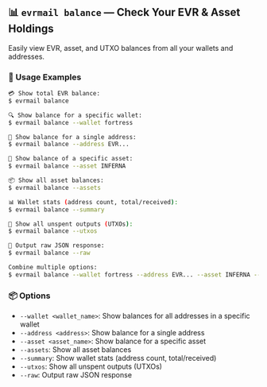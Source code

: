 ## 📊 `evrmail balance` — Check Your EVR & Asset Holdings

Easily view EVR, asset, and UTXO balances from all your wallets and addresses.

### 🧰 Usage Examples

```bash
💳 Show total EVR balance:
$ evrmail balance

🔍 Show balance for a specific wallet:
$ evrmail balance --wallet fortress

📍 Show balance for a single address:
$ evrmail balance --address EVR...

🎯 Show balance of a specific asset:
$ evrmail balance --asset INFERNA

📦 Show all asset balances:
$ evrmail balance --assets

📊 Wallet stats (address count, total/received):
$ evrmail balance --summary

🗾 Show all unspent outputs (UTXOs):
$ evrmail balance --utxos

📄 Output raw JSON response:
$ evrmail balance --raw

Combine multiple options:
$ evrmail balance --wallet fortress --address EVR... --asset INFERNA --summary --utxos --raw
```

### 📦 Options

- `--wallet <wallet_name>`: Show balances for all addresses in a specific wallet
- `--address <address>`: Show balance for a single address
- `--asset <asset_name>`: Show balance for a specific asset
- `--assets`: Show all asset balances
- `--summary`: Show wallet stats (address count, total/received)
- `--utxos`: Show all unspent outputs (UTXOs)
- `--raw`: Output raw JSON response